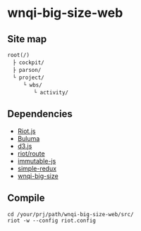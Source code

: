 # wnqi-big-size-web

## Site map

```
root(/)
　├ cockpit/
　├ parson/
　└ project/
　　　└ wbs/
　　　　　└ activity/
```

## Dependencies

- [Riot.js](https://github.com/riot/riot)
- [Buluma](https://github.com/jgthms/bulma)
- [d3.js](https://github.com/d3/d3)
- [riot/route](https://github.com/riot/route)
- [immutable-js](https://github.com/facebook/immutable-js)
- [simple-redux](https://github.com/yanqirenshi/simple-redux)
- [wnqi-big-size](https://github.com/yanqirenshi/wnqi-big-size)

## Compile

```
cd /your/prj/path/wnqi-big-size-web/src/
riot -w --config riot.config
```
